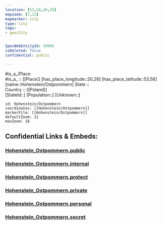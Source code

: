 ```yaml
---
location: [53,58,20,28] 
mapzoom: [7,12] 
mapmarker: city 
type: City
tags:
- geo/City


SpocWebEntityId: 30986
isDeleted: false
confidential: public

---
```

#is_a_/Place  
#is_a_ :: [[Place]] 
[has_place_longitude::20,28] 
[has_place_latitude::53,58] 
[name::Hohenstein/Ostpommern] 
State ::  
Country :: [[Poland]]  
[StateId::] 
[Population::] 
[Unknown::] 


```leaflet
id: Hohenstein/Ostpommern
coordinates: [[Hohenstein/Ostpommern]] 
markerFile: [[Hohenstein/Ostpommern]] 
defaultZoom: 11 
maxZoom: 18
```


## Confidential Links & Embeds: 

### [Hohenstein_Ostpommern.public](/_public/\Earth\Continent\Europe\Europe~East\Poland\CityHohenstein_Ostpommern.public.md) 

### [Hohenstein_Ostpommern.internal](/_internal/\Earth\Continent\Europe\Europe~East\Poland\CityHohenstein_Ostpommern.internal.md) 

### [Hohenstein_Ostpommern.protect](/_protect/\Earth\Continent\Europe\Europe~East\Poland\CityHohenstein_Ostpommern.protect.md) 

### [Hohenstein_Ostpommern.private](/_private/\Earth\Continent\Europe\Europe~East\Poland\CityHohenstein_Ostpommern.private.md) 

### [Hohenstein_Ostpommern.personal](/_personal/\Earth\Continent\Europe\Europe~East\Poland\CityHohenstein_Ostpommern.personal.md) 

### [Hohenstein_Ostpommern.secret](/_secret/\Earth\Continent\Europe\Europe~East\Poland\CityHohenstein_Ostpommern.secret.md)

